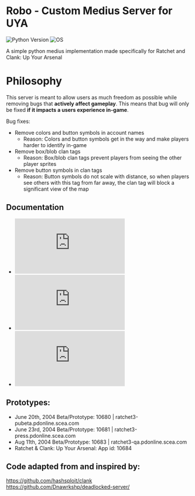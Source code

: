 # Robo - Custom Medius Server for UYA
![Python Version](https://img.shields.io/badge/python-3.9-blue?style=for-the-badge&logo=python)
![OS](https://img.shields.io/badge/OS-GNU%2FLinux-red?style=for-the-badge&logo=linux)

A simple python medius implementation made specifically for Ratchet and Clank: Up Your Arsenal

# Philosophy
This server is meant to allow users as much freedom as possible while removing bugs that **actively affect gameplay**. This means that bug will only be fixed **if it impacts a users experience in-game**.

Bug fixes:
- Remove colors and button symbols in account names
	- Reason: Colors and button symbols get in the way and make players harder to identify in-game
- Remove box/blob clan tags
	- Reason: Box/blob clan tags prevent players from seeing the other player sprites
- Remove button symbols in clan tags
	- Reason: Button symbols do not scale with distance, so when players see others with this tag from far away, the clan tag will block a significant view of the map

## Documentation
- ![Features and extras!](https://github.com/jtjanecek/robo/blob/master/docs/features.md)
- ![Running Robo on Windows](https://github.com/jtjanecek/robo/blob/master/docs/windows.md)
- ![Running Robo on Linux (recommended)](https://github.com/jtjanecek/robo/blob/master/docs/linux.md)

## Prototypes:
- June 20th, 2004 Beta/Prototype: 10680 | ratchet3-pubeta.pdonline.scea.com
- June 23rd, 2004 Beta/Prototype: 10681 | ratchet3-press.pdonline.scea.com
- Aug 11th, 2004 Beta/Prototype: 10683 | ratchet3-qa.pdonline.scea.com
- Ratchet & Clank: Up Your Arsenal: App id: 10684

## Code adapted from and inspired by:
https://github.com/hashsploit/clank    
https://github.com/Dnawrkshp/deadlocked-server/
